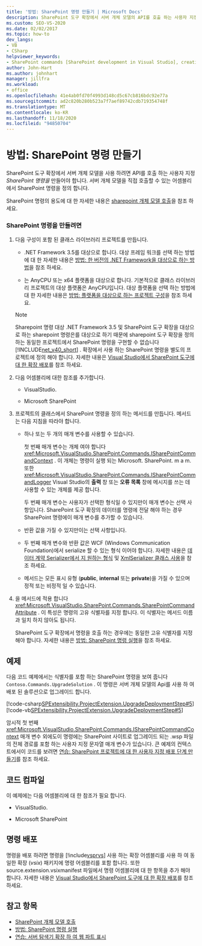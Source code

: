 ```yaml
---
title: '방법: SharePoint 명령 만들기 | Microsoft Docs'
description: SharePoint 도구 확장에서 서버 개체 모델의 API를 호출 하는 사용자 지정 SharePoint 명령을 만드는 방법에 대해 알아봅니다.
ms.custom: SEO-VS-2020
ms.date: 02/02/2017
ms.topic: how-to
dev_langs:
- VB
- CSharp
helpviewer_keywords:
- SharePoint commands [SharePoint development in Visual Studio], creating
author: John-Hart
ms.author: johnhart
manager: jillfra
ms.workload:
- office
ms.openlocfilehash: 41e4ab0fd70f4993d148cd5c67cb816bdc92e77a
ms.sourcegitcommit: ad2c820b280b523a7f7aef89742cdb719354748f
ms.translationtype: MT
ms.contentlocale: ko-KR
ms.lasthandoff: 11/18/2020
ms.locfileid: "94850704"
---
```

# <a name="how-to-create-a-sharepoint-command"></a>방법: SharePoint 명령 만들기
  SharePoint 도구 확장에서 서버 개체 모델을 사용 하려면 API를 호출 하는 사용자 지정 *SharePoint 명령을* 만들어야 합니다. 서버 개체 모델을 직접 호출할 수 있는 어셈블리에서 SharePoint 명령을 정의 합니다.

 SharePoint 명령의 용도에 대 한 자세한 내용은 [sharepoint 개체 모델 호출](../sharepoint/calling-into-the-sharepoint-object-models.md)을 참조 하세요.

### <a name="to-create-a-sharepoint-command"></a>SharePoint 명령을 만들려면

1. 다음 구성이 포함 된 클래스 라이브러리 프로젝트를 만듭니다.

    - .NET Framework 3.5를 대상으로 합니다. 대상 프레임 워크를 선택 하는 방법에 대 한 자세한 내용은 [방법: 한 버전의 .NET Framework을 대상으로 하는 방법](../ide/visual-studio-multi-targeting-overview.md)을 참조 하세요.

    - 는 AnyCPU 또는 x64 플랫폼을 대상으로 합니다. 기본적으로 클래스 라이브러리 프로젝트의 대상 플랫폼은 AnyCPU입니다. 대상 플랫폼을 선택 하는 방법에 대 한 자세한 내용은 [방법: 플랫폼을 대상으로 하는 프로젝트 구성](../ide/how-to-configure-projects-to-target-platforms.md)을 참조 하세요.

    > [!NOTE]
    > Sharepoint 명령 대상 .NET Framework 3.5 및 SharePoint 도구 확장을 대상으로 하는 sharepoint 명령은를 대상으로 하기 때문에 sharepoint 도구 확장을 정의 하는 동일한 프로젝트에서 SharePoint 명령을 구현할 수 없습니다 [!INCLUDE[net_v40_short](../sharepoint/includes/net-v40-short-md.md)] . 확장에서 사용 하는 SharePoint 명령을 별도의 프로젝트에 정의 해야 합니다. 자세한 내용은 [Visual Studio에서 SharePoint 도구에 대 한 확장 배포](../sharepoint/deploying-extensions-for-the-sharepoint-tools-in-visual-studio.md)를 참조 하세요.

2. 다음 어셈블리에 대한 참조를 추가합니다.

    - VisualStudio.

    - Microsoft SharePoint

3. 프로젝트의 클래스에서 SharePoint 명령을 정의 하는 메서드를 만듭니다. 메서드는 다음 지침을 따라야 합니다.

    - 하나 또는 두 개의 매개 변수를 사용할 수 있습니다.

         첫 번째 매개 변수는 개체 여야 합니다 <xref:Microsoft.VisualStudio.SharePoint.Commands.ISharePointCommandContext> . 이 개체는 명령이 실행 되는 Microsoft. SharePoint. m a m. 또한 <xref:Microsoft.VisualStudio.SharePoint.Commands.ISharePointCommandLogger> Visual Studio의 **출력** 창 또는 **오류 목록** 창에 메시지를 쓰는 데 사용할 수 있는 개체를 제공 합니다.

         두 번째 매개 변수는 사용자가 선택한 형식일 수 있지만이 매개 변수는 선택 사항입니다. SharePoint 도구 확장의 데이터를 명령에 전달 해야 하는 경우 SharePoint 명령에이 매개 변수를 추가할 수 있습니다.

    - 반환 값을 가질 수 있지만이는 선택 사항입니다.

    - 두 번째 매개 변수와 반환 값은 WCF (Windows Communication Foundation)에서 serialize 할 수 있는 형식 이어야 합니다. 자세한 내용은 [데이터 계약 Serializer에서 지 원하는 형식](/dotnet/framework/wcf/feature-details/types-supported-by-the-data-contract-serializer) 및 [XmlSerializer 클래스 사용](/dotnet/framework/wcf/feature-details/using-the-xmlserializer-class)을 참조 하세요.

    - 메서드는 모든 표시 유형 (**public**, **internal** 또는 **private**)을 가질 수 있으며 정적 또는 비정적 일 수 있습니다.

4. 을 메서드에 적용 합니다 <xref:Microsoft.VisualStudio.SharePoint.Commands.SharePointCommandAttribute> . 이 특성은 명령의 고유 식별자를 지정 합니다. 이 식별자는 메서드 이름과 일치 하지 않아도 됩니다.

     SharePoint 도구 확장에서 명령을 호출 하는 경우에는 동일한 고유 식별자를 지정 해야 합니다. 자세한 내용은 [방법: SharePoint 명령 실행](../sharepoint/how-to-execute-a-sharepoint-command.md)을 참조 하세요.

## <a name="example"></a>예제
 다음 코드 예제에서는 식별자를 포함 하는 SharePoint 명령을 보여 줍니다 `Contoso.Commands.UpgradeSolution` . 이 명령은 서버 개체 모델의 Api를 사용 하 여 배포 된 솔루션으로 업그레이드 합니다.

 [!code-csharp[SPExtensibility.ProjectExtension.UpgradeDeploymentStep#5](../sharepoint/codesnippet/CSharp/UpgradeDeploymentStep/SharePointCommands/Commands.cs#5)]
 [!code-vb[SPExtensibility.ProjectExtension.UpgradeDeploymentStep#5](../sharepoint/codesnippet/VisualBasic/upgradedeploymentstep/sharepointcommands/commands.vb#5)]

 암시적 첫 번째 <xref:Microsoft.VisualStudio.SharePoint.Commands.ISharePointCommandContext> 매개 변수 외에도이 명령에는 SharePoint 사이트로 업그레이드 되는 .wsp 파일의 전체 경로를 포함 하는 사용자 지정 문자열 매개 변수가 있습니다. 큰 예제의 컨텍스트에서이 코드를 보려면 [연습: SharePoint 프로젝트에 대 한 사용자 지정 배포 단계 만들기](../sharepoint/walkthrough-creating-a-custom-deployment-step-for-sharepoint-projects.md)를 참조 하세요.

## <a name="compiling-the-code"></a>코드 컴파일
 이 예제에는 다음 어셈블리에 대 한 참조가 필요 합니다.

- VisualStudio.

- Microsoft SharePoint

## <a name="deploying-the-command"></a>명령 배포
 명령을 배포 하려면 명령을 [!include[vsprvs](../sharepoint/includes/vsprvs-md.md)] 사용 하는 확장 어셈블리를 사용 하 여 동일한 확장 (*vsix*) 패키지에 명령 어셈블리를 포함 합니다. 또한 source.extension.vsixmanifest 파일에서 명령 어셈블리에 대 한 항목을 추가 해야 합니다. 자세한 내용은 [Visual Studio에서 SharePoint 도구에 대 한 확장 배포](../sharepoint/deploying-extensions-for-the-sharepoint-tools-in-visual-studio.md)를 참조 하세요.

## <a name="see-also"></a>참고 항목
- [SharePoint 개체 모델 호출](../sharepoint/calling-into-the-sharepoint-object-models.md)
- [방법: SharePoint 명령 실행](../sharepoint/how-to-execute-a-sharepoint-command.md)
- [연습: 서버 탐색기 확장 하 여 웹 파트 표시](../sharepoint/walkthrough-extending-server-explorer-to-display-web-parts.md)
